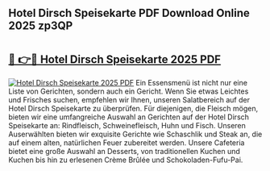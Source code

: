 ## Hotel Dirsch Speisekarte PDF Download Online 2025 zp3QP

# <h2><a href="http://gccl59.nevu.top/?p=Hotel+Dirsch+Speisekarte">🔗 👉🔴 Hotel Dirsch Speisekarte 2025 PDF</a></h2>

[![Hotel Dirsch Speisekarte 2025 PDF](https://i.imgur.com/dBaPXMq.png)](http://gccl59.nevu.top/?p=Hotel+Dirsch+Speisekarte)
Ein Essensmenü ist nicht nur eine Liste von Gerichten, sondern auch ein Gericht. Wenn Sie etwas Leichtes und Frisches suchen, empfehlen wir Ihnen, unseren Salatbereich auf der Hotel Dirsch Speisekarte zu überprüfen. Für diejenigen, die Fleisch mögen, bieten wir eine umfangreiche Auswahl an Gerichten auf der Hotel Dirsch Speisekarte an: Rindfleisch, Schweinefleisch, Huhn und Fisch. Unseren Auserwählten bieten wir exquisite Gerichte wie Schaschlik und Steak an, die auf einem alten, natürlichen Feuer zubereitet werden. Unsere Cafeteria bietet eine große Auswahl an Desserts, von traditionellen Kuchen und Kuchen bis hin zu erlesenen Crème Brûlée und Schokoladen-Fufu-Pai.
